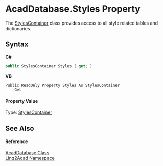 # AcadDatabase.Styles Property 
 

The <a href="T_Linq2Acad_StylesContainer.md">StylesContainer</a> class provides access to all style related tables and dictionaries.

## Syntax

**C#**<br />
``` C#
public StylesContainer Styles { get; }
```

**VB**<br />
``` VB
Public ReadOnly Property Styles As StylesContainer
	Get
```


#### Property Value
Type: <a href="T_Linq2Acad_StylesContainer.md">StylesContainer</a>

## See Also


#### Reference
<a href="T_Linq2Acad_AcadDatabase.md">AcadDatabase Class</a><br /><a href="N_Linq2Acad.md">Linq2Acad Namespace</a><br />
